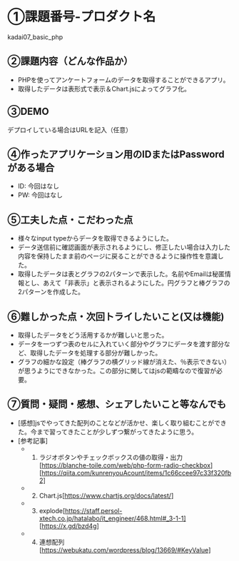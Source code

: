 # ①課題番号-プロダクト名

kadai07_basic_php 

## ②課題内容（どんな作品か）

- PHPを使ってアンケートフォームのデータを取得することができるアプリ。
- 取得したデータは表形式で表示＆Chart.jsによってグラフ化。

## ③DEMO

デプロイしている場合はURLを記入（任意）

## ④作ったアプリケーション用のIDまたはPasswordがある場合

- ID: 今回はなし
- PW: 今回はなし

## ⑤工夫した点・こだわった点

- 様々なinput typeからデータを取得できるようにした。
- データ送信前に確認画面が表示されるようにし、修正したい場合は入力した内容を保持したまま前のページに戻ることができるように操作性を意識した。
- 取得したデータは表とグラフの2パターンで表示した。名前やEmailは秘匿情報とし、あえて「非表示」と表示されるようにした。円グラフと棒グラフの2パターンを作成した。

## ⑥難しかった点・次回トライしたいこと(又は機能)

- 取得したデータをどう活用するかが難しいと思った。
- データを一つずつ表のセルに入れていく部分やグラフにデータを渡す部分など、取得したデータを処理する部分が難しかった。
- グラフの細かな設定（棒グラフの横グリッド線が消えた、％表示できない）が思うようにできなかった。この部分に関してはjsの範疇なので復習が必要。

## ⑦質問・疑問・感想、シェアしたいこと等なんでも

- [感想]jsでやってきた配列のことなどが活かせ、楽しく取り組むことができた。今まで習ってきたことが少しずつ繋がってきたように思う。
- [参考記事]
  - 1. ラジオボタンやチェックボックスの値の取得・出力[https://blanche-toile.com/web/php-form-radio-checkbox] [https://qiita.com/kunrenyouAcount/items/1c66ccee97c33f320fb2]
  - 2. Chart.js[https://www.chartjs.org/docs/latest/]
  - 3. explode[https://staff.persol-xtech.co.jp/hatalabo/it_engineer/468.html#_3-1-1] [https://x.gd/bzd4g]
  - 4. 連想配列[https://webukatu.com/wordpress/blog/13669/#KeyValue]